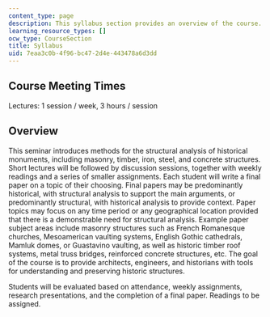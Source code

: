 ```yaml
---
content_type: page
description: This syllabus section provides an overview of the course.
learning_resource_types: []
ocw_type: CourseSection
title: Syllabus
uid: 7eaa3c0b-4f96-bc47-2d4e-443478a6d3dd
---
```


Course Meeting Times
--------------------

Lectures: 1 session / week, 3 hours / session

Overview
--------

This seminar introduces methods for the structural analysis of historical monuments, including masonry, timber, iron, steel, and concrete structures. Short lectures will be followed by discussion sessions, together with weekly readings and a series of smaller assignments. Each student will write a final paper on a topic of their choosing. Final papers may be predominantly historical, with structural analysis to support the main arguments, or predominantly structural, with historical analysis to provide context. Paper topics may focus on any time period or any geographical location provided that there is a demonstrable need for structural analysis. Example paper subject areas include masonry structures such as French Romanesque churches, Mesoamerican vaulting systems, English Gothic cathedrals, Mamluk domes, or Guastavino vaulting, as well as historic timber roof systems, metal truss bridges, reinforced concrete structures, etc. The goal of the course is to provide architects, engineers, and historians with tools for understanding and preserving historic structures.

Students will be evaluated based on attendance, weekly assignments, research presentations, and the completion of a final paper. Readings to be assigned.